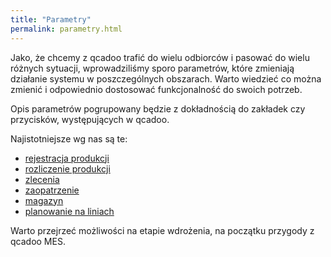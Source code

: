 ```yaml
---
title: "Parametry"
permalink: parametry.html 
---
```


Jako, że chcemy z qcadoo trafić do wielu odbiorców i pasować do wielu różnych sytuacji, wprowadziliśmy sporo parametrów, które zmieniają działanie systemu w poszczególnych obszarach. Warto wiedzieć co można zmienić i odpowiednio dostosować funkcjonalność do swoich potrzeb.

Opis parametrów pogrupowany będzie z dokładnością do zakładek czy przycisków, występujących w qcadoo. 

Najistotniejsze wg nas są te:
- [rejestracja produkcji](/parametry-rejestracja-produkcji)
- [rozliczenie produkcji](/parametry-rozliczenie-produkcji)
- [zlecenia](/parametry-zlecen)
- [zaopatrzenie](/parametry-zaopatrzenie)
- [magazyn](/parametry-magazyn)
- [planowanie na liniach](/parametry-planowanie-na-liniach)

Warto przejrzeć możliwości na etapie wdrożenia, na początku przygody z qcadoo MES.